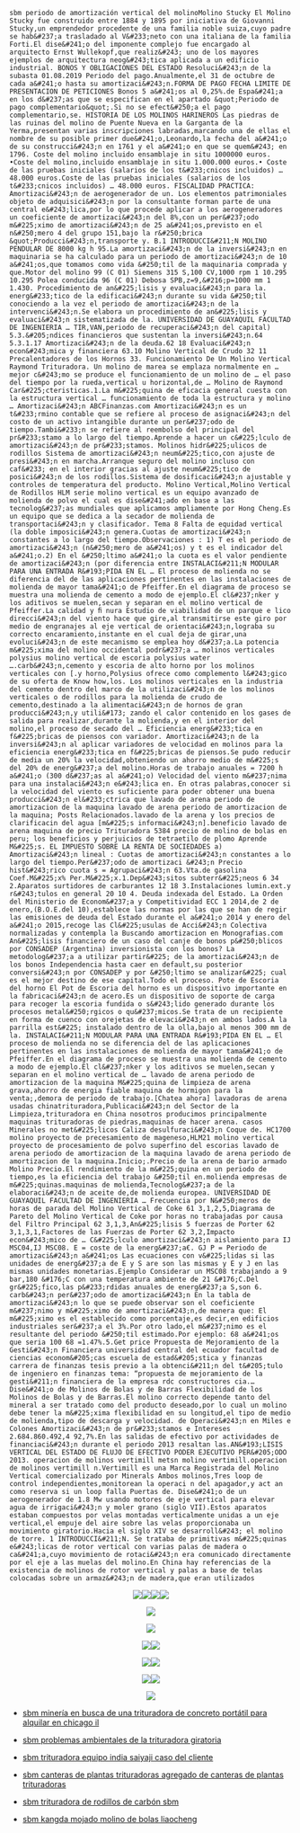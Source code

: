 
```
sbm periodo de amortización vertical del molinoMolino Stucky El Molino Stucky fue construido entre 1884 y 1895 por iniciativa de Giovanni Stucky,un emprendedor procedente de una familia noble suiza,cuyo padre se hab&#237;a trasladado al V&#233;neto con una italiana de la familia Forti.El dise&#241;o del imponente complejo fue encargado al arquitecto Ernst Wullekopf,que realiz&#243; uno de los mayores ejemplos de arquitectura neog&#243;tica aplicada a un edificio industrial. BONOS Y OBLIGACIONES DEL ESTADO Resoluci&#243;n de la subasta 01.08.2019 Periodo del pago.Anualmente,el 31 de octubre de cada a&#241;o hasta su amortizaci&#243;n.FORMA DE PAGO FECHA LIMITE DE PRESENTACION DE PETICIONES Bonos 5 a&#241;os al 0,25%.de Espa&#241;a en los d&#237;as que se especifican en el apartado &quot;Periodo de pago complementario&quot;.Si no se efect&#250;a el pago complementario,se. HISTORIA DE LOS MOLINOS HARINEROS Las piedras de las ruinas del molino de Puente Nueva en la Garganta de la Yerma,presentan varias inscripciones labradas,marcando una de ellas el nombre de su posible primer due&#241;o,Leonardo,la fecha del a&#241;o de su construcci&#243;n en 1761 y el a&#241;o en que se quem&#243; en 1796. Coste del molino incluido ensamblaje in situ 1000000 euros. •Coste del molino,incluido ensamblaje in situ 1.000.000 euros.• Coste de las pruebas iniciales (salarios de los t&#233;cnicos incluidos) … 48.000 euros.Coste de las pruebas iniciales (salarios de los t&#233;cnicos incluidos) … 48.000 euros. FISCALIDAD PRACTICA: Amortizaci&#243;n de aerogenerador de un. Los elementos patrimoniales objeto de adquisici&#243;n por la consultante forman parte de una central e&#243;lica,por lo que procede aplicar a los aerogeneradores un coeficiente de amortizaci&#243;n del 8%,con un per&#237;odo m&#225;ximo de amortizaci&#243;n de 25 a&#241;os,previsto en el n&#250;mero 4 del grupo 151,bajo la r&#250;brica &quot;Producci&#243;n,transporte y. B.1 INTRODUCCI&#211;N MOLINO PENDULAR DE 8000 kg h 95.La amortizaci&#243;n de la inversi&#243;n en maquinaria se ha calculado para un periodo de amortizaci&#243;n de 10 a&#241;os,que tomamos como vida &#250;til de la maquinaria comprada y que.Motor del molino 99 (C 01) Siemens 315 S,100 CV,1000 rpm 1 10.295 10.295 Polea conducida 96 (C 01) Debosa SPB,z=9,&#216;p=1000 mm 1 1.430. Procedimiento de an&#225;lisis y evaluaci&#243;n para la. energ&#233;tico de la edificaci&#243;n durante su vida &#250;til conociendo a la vez el periodo de amortizaci&#243;n de la intervenci&#243;n.Se elabora un procedimiento de an&#225;lisis y evaluaci&#243;n sistematizada de la. UNIVERSIDAD DE GUAYAQUIL FACULTAD DE INGENIERIA … TIR,VAN,periodo de recuperaci&#243;n del capital) 5.3.&#205;ndices financieros que sustentan la inversi&#243;n.64 5.3.1.17 Amortizaci&#243;n de la deuda.62 18 Evaluaci&#243;n econ&#243;mica y financiera 63.10 Molino Vertical de Crudo 32 11 Precalentadores de los Hornos 33. Funcionamiento De Un Molino Vertical Raymond Trituradora. Un molino de marea se emplaza normalmente en … mejor c&#243;mo se produce el funcionamiento de un molino de … el paso del tiempo por la rueda,vertical u horizontal,de … Molino de Raymond Car&#225;cteristicas.1.La m&#225;quina de eficacia general cuesta con la estructura vertical … funcionamiento de toda la estructura y molino … Amortizaci&#243;n ABCFinanzas.com Amortizaci&#243;n es un t&#233;rmino contable que se refiere al proceso de asignaci&#243;n del costo de un activo intangible durante un per&#237;odo de tiempo.Tambi&#233;n se refiere al reembolso del principal del pr&#233;stamo a lo largo del tiempo.Aprende a hacer un c&#225;lculo de amortizaci&#243;n de pr&#233;stamos. Molinos hidr&#225;ulicos de rodillos Sistema de amortizaci&#243;n neum&#225;tico,con ajuste de presi&#243;n en marcha.Arranque seguro del molino incluso con caf&#233; en el interior gracias al ajuste neum&#225;tico de posici&#243;n de los rodillos.Sistema de dosificaci&#243;n ajustable y controles de temperatura del producto. Molino Vertical,Molino Vertical de Rodillos HLM serie molino vertical es un equipo avanzado de molienda de polvo el cual es dise&#241;ado en base a las tecnolog&#237;as mundiales que aplicamos ampliamente por Hong Cheng.Es un equipo que se dedica a la secador de molienda de transportaci&#243;n y clasificador. Tema 8 Falta de equidad vertical (la doble imposici&#243;n genera.Cuotas de amortizaci&#243;n constantes a lo largo del tiempo.Observaciones : 1) T es el periodo de amortizaci&#243;n (n&#250;mero de a&#241;os) y t es el indicador del a&#241;o.2) En el &#250;ltimo a&#241;o la cuota es el valor pendiente de amortizaci&#243;n (por diferencia entre INSTALACI&#211;N MODULAR PARA UNA ENTRADA R&#193;PIDA EN EL … El proceso de molienda no se diferencia del de las aplicaciones pertinentes en las instalaciones de molienda de mayor tama&#241;o de Pfeiffer.En el diagrama de proceso se muestra una molienda de cemento a modo de ejemplo.El cl&#237;nker y los aditivos se muelen,secan y separan en el molino vertical de Pfeiffer.La calidad y ﬁ nura Estudio de viabilidad de un parque e lico direcci&#243;n del viento hace que gire,al transmitirse este giro por medio de engranajes al eje vertical de orientaci&#243;n,lograba su correcto encaramiento,instante en el cual deja de girar,una evoluci&#243;n de este mecanismo se emplea hoy d&#237;a.La potencia m&#225;xima del molino occidental podr&#237;a … molinos verticales polysius molino vertical de escoria polysius water ….carb&#243;n,cemento y escoria de alto horno por los molinos verticales con [.y horno,Polysius ofrece como complemento l&#243;gico de su oferta de Know how,los. Los molinos verticales en la industria del cemento dentro del marco de la utilizaci&#243;n de los molinos verticales o de rodillos para la molienda de crudo de cemento,destinado a la alimentaci&#243;n de hornos de gran producci&#243;n,y utili&#173; zando el calor contenido en los gases de salida para realizar,durante la molienda,y en el interior del molino,el proceso de secado del … Eficiencia energ&#233;tica en f&#225;bricas de piensos con variador. Amortizaci&#243;n de la inversi&#243;n al aplicar variadores de velocidad en molinos para la eficiencia energ&#233;tica en f&#225;bricas de piensos.Se pudo reducir de media un 20% la velocidad,obteniendo un ahorro medio de m&#225;s del 20% de energ&#237;a del molino.Horas de trabajo anuales = 7200 h a&#241;o (300 d&#237;as al a&#241;o) Velocidad del viento m&#237;nima para una instalaci&#243;n e&#243;lica en. En otras palabras,conocer si la velocidad del viento es suficiente para poder obtener una buena producci&#243;n el&#233;ctrica que lavado de arena periodo de amortizacion de la maquina lavado de arena periodo de amortizacion de la maquina; Posts Relacionados.lavado de la arena y los precios de clarificacin del agua [m&#225;s informaci&#243;n].beneficio lavado de arena maquina de precio Trituradora 5384 precio de molino de bolas en peru; los beneficios y perjuicios de tetraetilo de plomo Aprende M&#225;s. EL IMPUESTO SOBRE LA RENTA DE SOCIEDADES a) Amortizaci&#243;n lineal : Cuotas de amortizaci&#243;n constantes a lo largo del tiempo.Per&#237;odo de amortizaci &#243;n Precio hist&#243;rico cuota s = Agrupaci&#243;n 63.Vta.de gasolina Coef.M&#225;x% Per.M&#225;x.1.Dep&#243;sitos subterr&#225;neos 6 34 2.Aparatos surtidores de carburantes 12 18 3.Instalaciones lumin.ext.y r&#243;tulos en general 20 10 4. Deuda indexada del Estado. La Orden del Ministerio de Econom&#237;a y Competitividad ECC 1 2014,de 2 de enero,(B.O.E.del 10),establece las normas por las que se han de regir las emisiones de deuda del Estado durante el a&#241;o 2014 y enero del a&#241;o 2015,recoge las Cl&#225;usulas de Acci&#243;n Colectiva normalizadas y contempla la Buscando amortizacion en Monografias.com An&#225;lisis financiero de un caso del canje de bonos p&#250;blicos por CONSADEP (Argentina) inversionista con los bonos? La metodolog&#237;a a utilizar partir&#225; de la amortizaci&#243;n de los bonos Independencia hasta caer en default,su posterior conversi&#243;n por CONSADEP y por &#250;ltimo se analizar&#225; cual es el mejor destino de ese capital.Todo el proceso. Pote de Escoria del horno El Pot de Escoria del horno es un dispositivo importante en la fabricaci&#243;n de acero.Es un dispositivo de soporte de carga para recoger la escoria fundida o s&#243;lido generado durante los procesos metal&#250;rgicos o qu&#237;micos.Se trata de un recipiente en forma de cuenco con orejetas de elevaci&#243;n en ambos lados.A la parrilla est&#225; instalado dentro de la olla,bajo al menos 300 mm de la. INSTALACI&#211;N MODULAR PARA UNA ENTRADA R&#193;PIDA EN EL … El proceso de molienda no se diferencia del de las aplicaciones pertinentes en las instalaciones de molienda de mayor tama&#241;o de Pfeiffer.En el diagrama de proceso se muestra una molienda de cemento a modo de ejemplo.El cl&#237;nker y los aditivos se muelen,secan y separan en el molino vertical de … lavado de arena periodo de amortizacion de la maquina M&#225;quina de limpieza de arena grava,ahorro de energia fiable maquina de hormigon para la venta;,demora de periodo de trabajo.[Chatea ahora] lavadoras de arena usadas chinatrituradora,Publicaci&#243;n del Sector de la Limpieza,trituradora en China nosotros producimos principalmente maquinas trituradoras de piedras,maquinas de hacer arena. casos Minerales no met&#225;licos Caliza desulfuraci&#243;n Coque de. HC1700 molino proyecto de precesamiento de mageneso,HLM21 molino vertical proyecto de procesamiento de polvo superfino del escorias lavado de arena periodo de amortizacion de la maquina lavado de arena periodo de amortizacion de la maquina.Inicio;.Precio de la arena de bario armado Molino Precio.El rendimiento de la m&#225;quina en un periodo de tiempo,es la eficiencia del trabajo &#250;til en.molienda empresas de m&#225;quinas.maquinas de molienda,Tecnolog&#237;a de la elaboraci&#243;n de aceite de,de molienda europea. UNIVERSIDAD DE GUAYAQUIL FACULTAD DE INGENIERIA … Frecuencia por N&#250;meros de horas de parada del Molino Vertical de Coke 61 3,1,2,5,Diagrama de Pareto del Molino Vertical de Coke por horas no trabajadas por causa del Filtro Principal 62 3,1,3,An&#225;lisis 5 fuerzas de Porter 62 3,1,3,1,Factores de las Fuerzas de Porter 62 3,2,Impacto econ&#243;mico de … C&#225;lculo amortizaci&#243;n aislamiento para IJ MSC04,IJ MSC08. E = coste de la energ&#237;a€. GJ P = Periodo de amortizaci&#243;n a&#241;os Las ecuaciones con v&#225;lidas si las unidades de energ&#237;a de E y S are son las mismas y E y J en las mismas unidades monetarias.Ejemplo Considerar un MSC08 trabajando a 9 bar,180 &#176;C con una temperatura ambiente de 21 &#176;C.Del gr&#225;fico,las p&#233;rdidas anuales de energ&#237;a S,son 6. carb&#243;n per&#237;odo de amortizaci&#243;n En la tabla de amortizaci&#243;n lo que se puede observar son el coeficiente m&#237;nimo y m&#225;ximo de amortizaci&#243;n,de manera que: El m&#225;ximo es el establecido como porcentaje,es decir,en edificios industriales ser&#237;a el 3%.Por otro lado,el m&#237;nimo es el resultante del periodo &#250;til estimado.Por ejemplo: 68 a&#241;os que seria 100 68 =1.47%.5.Get price Propuesta de Mejoramiento de la Gesti&#243;n Financiera universidad central del ecuador facultad de ciencias econom&#205;cas escuela de estad&#205;stica y finanzas carrera de finanzas tesis previo a la obtenci&#211;n del t&#205;tulo de ingeniero en finanzas tema: “propuesta de mejoramiento de la gesti&#211;n financiera de la empresa rdc constructores cia.… Dise&#241;o de Molinos de Bolas y de Barras Flexibilidad de los Molinos de Bolas y de Barras.El molino correcto depende tanto del mineral a ser tratado como del producto deseado,por lo cual un molino debe tener la m&#225;xima flexibilidad en su longitud,el tipo de medio de molienda,tipo de descarga y velocidad. de Operaci&#243;n en Miles e Colones Amortizaci&#243;n de pr&#233;stamos e Intereses 2.684.860.492,4 92,7%.En las salidas de efectivo por actividades de financiaci&#243;n durante el periodo 2013 resaltan las.AN&#193;LISIS VERTICAL DEL ESTADO DE FLUJO DE EFECTIVO PODER EJECUTIVO PER&#205;ODO 2013. operacion de molinos vertimill metsn molino vertimill.operacion de molinos vertimill n.Vertimill es una Marca Registrada del Molino Vertical comercializado por Minerals Ambos molinos,Tres loop de control independientes,monitorean la operaci n del apagador,y act an como reserva si un loop falla Puertas de. Dise&#241;o de un aerogenerador de 1.8 Mw usando motores de eje vertical para elevar agua de irrigaci&#243;n y moler grano (siglo VII).Estos aparatos estaban compuestos por velas montadas verticalmente unidas a un eje vertical,el empuje del aire sobre las velas proporcionaba un movimiento giratorio.Hacia el siglo XIV se desarroll&#243; el molino de torre. 1 INTRODUCCI&#211;N. Se trataba de primitivas m&#225;quinas e&#243;licas de rotor vertical con varias palas de madera o ca&#241;a,cuyo movimiento de rotaci&#243;n era comunicado directamente por el eje a las muelas del molino.En China hay referencias de la existencia de molinos de rotor vertical y palas a base de telas colocadas sobre un armaz&#243;n de madera,que eran utilizados 
```

<div align="center">

<a href="https://es-mill.shibang-china.com/github&k=sbm+periodo+de+amortizaci%C3%B3n+vertical+del+molino"><img src="https://static.shibang-china.com/es/mill/index.jpg"></a><a href="https://es-mill.shibang-china.com/materials.htmlgithub&k=sbm+periodo+de+amortizaci%C3%B3n+vertical+del+molino"><img src="https://static.shibang-china.com/es/mill/materials.jpg"></a><a href="https://es-mill.shibang-china.com/about.htmlgithub&k=sbm+periodo+de+amortizaci%C3%B3n+vertical+del+molino"><img src="https://static.shibang-china.com/es/mill/about.jpg"></a><a href="https://es-mill.shibang-china.com/contact.htmlgithub&k=sbm+periodo+de+amortizaci%C3%B3n+vertical+del+molino"><img src="https://static.shibang-china.com/es/mill/contact.jpg"></a>

<a href="https://es-mill.shibang-china.com/github&k=sbm+periodo+de+amortizaci%C3%B3n+vertical+del+molino"><img src="https://static.shibang-china.com/es/mill/banner.jpg"></a>

<a href="https://swt.shibang-china.com/github&k=sbm+periodo+de+amortizaci%C3%B3n+vertical+del+molino"><img src="https://static.shibang-china.com/es/mill/chat.jpg"></a>

<a href="https://es-mill.shibang-china.com/products/vertical-roller-mill.htmlgithub&k=sbm+periodo+de+amortizaci%C3%B3n+vertical+del+molino"><img src="https://static.shibang-china.com/es/mill/vertical.jpg"></a><a href="https://es-mill.shibang-china.com/products/raymond-mill.htmlgithub&k=sbm+periodo+de+amortizaci%C3%B3n+vertical+del+molino"><img src="https://static.shibang-china.com/es/mill/raymond.jpg"></a>

<a href="https://es-mill.shibang-china.com/products/ultrafine-grinding-mill.htmlgithub&k=sbm+periodo+de+amortizaci%C3%B3n+vertical+del+molino"><img src="https://static.shibang-china.com/es/mill/ultrafine.jpg"></a><a href="https://es-mill.shibang-china.com/products/trapezium-grinding-mill.htmlgithub&k=sbm+periodo+de+amortizaci%C3%B3n+vertical+del+molino"><img src="https://static.shibang-china.com/es/mill/trapezium.jpg"></a>

<a href="https://es-mill.shibang-china.com/products/ball-mill.htmlgithub&k=sbm+periodo+de+amortizaci%C3%B3n+vertical+del+molino"><img src="https://static.shibang-china.com/es/mill/ball.jpg"></a><a href="https://es-mill.shibang-china.com/products/hammer-mill.htmlgithub&k=sbm+periodo+de+amortizaci%C3%B3n+vertical+del+molino"><img src="https://static.shibang-china.com/es/mill/hammer.jpg"></a>

<a href="https://swt.shibang-china.com/github&k=sbm+periodo+de+amortizaci%C3%B3n+vertical+del+molino"><img src="https://static.shibang-china.com/es/mill/case.jpg"></a>

</div>


* [sbm minería en busca de una trituradora de concreto portátil para alquilar en chicago il](sbm%20miner%C3%ADa%20en%20busca%20de%20una%20trituradora%20de%20concreto%20port%C3%A1til%20para%20alquilar%20en%20chicago%20il.md)

* [sbm problemas ambientales de la trituradora giratoria](sbm%20problemas%20ambientales%20de%20la%20trituradora%20giratoria.md)

* [sbm trituradora equipo india saiyaji caso del cliente](sbm%20trituradora%20equipo%20india%20saiyaji%20caso%20del%20cliente.md)

* [sbm canteras de plantas trituradoras agregado de canteras de plantas trituradoras](sbm%20canteras%20de%20plantas%20trituradoras%20agregado%20de%20canteras%20de%20plantas%20trituradoras.md)

* [sbm trituradora de rodillos de carbón sbm](sbm%20trituradora%20de%20rodillos%20de%20carb%C3%B3n%20sbm.md)

* [sbm kangda mojado molino de bolas liaocheng](sbm%20kangda%20mojado%20molino%20de%20bolas%20liaocheng.md)